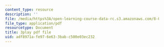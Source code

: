 ```yaml
---
content_type: resource
description: ''
file: /media/https%3A/open-learning-course-data-rc.s3.amazonaws.com/8-01sc-classical-mechanics-fall-2016/adf8971afe976e633babc500e03ec232_9VJetX_EQqs.pdf
file_type: application/pdf
resourcetype: Document
title: 3play pdf file
uid: adf8971a-fe97-6e63-3bab-c500e03ec232
---
```

